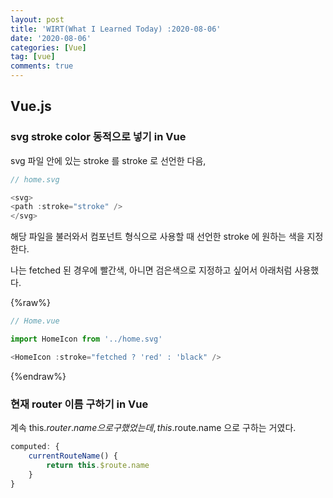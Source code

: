 ```yaml
---
layout: post
title: 'WIRT(What I Learned Today) :2020-08-06'
date: '2020-08-06'
categories: [Vue]
tag: [vue]
comments: true
---
```


## Vue.js

### svg stroke color 동적으로 넣기 in Vue

svg 파일 안에 있는 stroke 를 stroke 로 선언한 다음,

```javascript
// home.svg

<svg>
<path :stroke="stroke" />
</svg>
```

해당 파일을 불러와서 컴포넌트 형식으로 사용할 때 선언한 stroke 에 원하는 색을 지정한다.

나는 fetched 된 경우에 빨간색, 아니면 검은색으로 지정하고 싶어서 아래처럼 사용했다.

{%raw%}

```javascript
// Home.vue

import HomeIcon from '../home.svg'

<HomeIcon :stroke="fetched ? 'red' : 'black" />
```

{%endraw%}

### 현재 router 이름 구하기 in Vue

계속 this.$router.name 으로 구했었는데, this.$route.name 으로 구하는 거였다.

```javascript
computed: {
    currentRouteName() {
        return this.$route.name
    }
}
```
